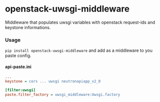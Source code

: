 # openstack-uwsgi-middleware
Middleware that populates uwsgi variables with openstack request-ids and keystone informations.

### Usage
`pip install openstack-uwsgi-middleware` and add as a middleware to you paste config.

#### api-paste.ini
```ini
...
keystone = cors ... uwsgi neutronapiapp_v2_0

[filter:uwsgi]
paste.filter_factory = uwsgi_middleware:Uwsgi.factory
```
